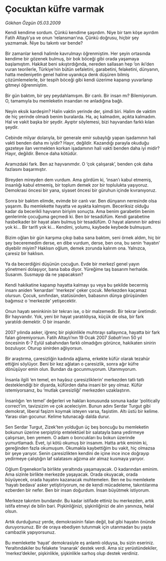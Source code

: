 # Çocuktan küfre varmak

*Gökhan Özgün 05.03.2009*

<div class="taraf_structure_2col_1zq">
<div class="margen_n">



 <p>Kendi kendime sordum. Çünkü kendime şaşırdım. Niye bir tam köşe ayırdım Fatih Altaylı’ya ve onun ‘relansman’ına. Çünkü doğrusu, hiçbir şey yazmamak. Niye bu takıntı var bende? <br/><br/>Bir zamanlar kendi halimle kavrulmayı öğrenmiştim. Her şeyin ortasında kendime bir gözenek bulmuş, bir bok böceği gibi orada yaşamaya başlamıştım. Hakikat beni sıkıştırdığında, nereden sallasan hep ‘on iki’den vuran teorilerle, Türkiye’nin bütün sefaletini, garabetini, felaketini, dünyanın, hatta medeniyetin genel haline uyanıkça denk düşüren bilmiş çözümlemelerle, bir tespih böceği gibi kendi üzerime kapanıp yuvarlanıp gitmeyi öğrenmiştim. <br/><br/>Bir gün baktım, bir şey peydahlamışım. Bir canlı. Bir insan mı? Bilemiyorum. O, tamamıyla bu memleketin insandan ne anladığına bağlı. <br/><br/>Neyin eksik kardeşim? Halin vaktin yerinde der, şimdi biri. Halim de vaktim de hiç yerinde olmadı benim buralarda. Ha, aç kalmadım, açıkta kalmadım. Hal ve vakit başka bir şeydir. Ayıptır söylemesi, bizi hayvandan farklı kılan şeydir. <br/><br/>Cebinde milyar dolarıyla, bir generale emir subaylığı yapan işadamının hali vakti benden daha mı iyidir? Hayır, değildir. Kazandığı parayla okuduğu gazeteye ilan vermekten korkan işadamının hali vakti benden daha iyi midir? Hayır, değildir. Bence daha kötüdür. <br/><br/>Aramızdaki fark. Ben az hayvanımdır. O ‘çok çalışarak’, benden çok daha fazlasını başarmıştır. <br/><br/>Bireyden mireyden dem vurdum. Ama gördüm ki, ‘insan’ı kabul etmemiş, insanlığı kabul etmemiş, bir toplum demek zor bir toplulukta yaşıyoruz. Demokrasi öncesi bir yana, siyaset öncesi bir güruhun içinde kıvranıyoruz. <br/><br/>Sonra bir baktım elimde, evimde bir canlı var. Ben dünyanın neresinde olsa yaşarım. Bu memlekette hayatta ve ayakta kalmışım. Beceriksiz olduğu kadar da becerikli hayvanın biriyim sonuçta. Ama benim garabetim benim genlerimle çocuğuma geçmedi ki. Ben bir tesadüfüm. Kendi garabetine hasbelkader bir hayat alanı bulmuş bir tesadüfüm. O hayat alanının bir adresi yok ki... Bir tarifi yok ki... Kendimi, yolumu, kaybede keybede bulmuşum. <br/><br/>Bizim oğlan bir gün karşıma çıkıp baba sana baktım, seni örnek aldım, hiç bir şey beceremedim derse, en dibe vurdum, derse, ben ona, bu senin ‘hayatın’ diyebilir miyim? Haklısın oğlum, demek zorunda kalırım ona. Yalnızca, çaresiz bir haklısın. <br/><br/>Ya da becerdiğini düşünün çocuğun. Evde bir merkezî genel yayın yönetmeni dolaşıyor, bana baba diyor. Yüreğime taş basarım herhalde. Susarım. Susmayıp da ne yapacaksın? <br/><br/>Kendi hakikatine kapanıp hayatta kalmayı şu veya bu şekilde becermiş insanı aniden ‘kenardan’ ‘merkeze’ çeker çocuk. Merkezden kaçamaz olursun. Çocuk, sınıfından, statüsünden, babasının dünya görüşünden bağımsız o ‘merkezde’ yetişecektir. <br/><br/>Onun hayatı seninkinin bir tekrarı ise, o bir malzemedir. Bir tekrar üretimdir. Bir hayvandır. Yok, yeni bir hayat yaratıldıysa, küçük de olsa, bir fark yaratıldı demektir. O bir insandır. <br/><br/>2007 yılında asker, iğrenç bir pişkinlikle muhtırayı sallayınca, hayatta bir fark falan göremiyorsun. Fatih Altaylı’nın 19 Ocak 2007 <i>Sabah</i>’ının 50 yıl öncesinin 6-7 Eylül sabahından farklı olmadığını görünce, hakikaten sinirin bozuluyor. Oturup sinirden ağlıyorsun. <br/><br/>Bir araştırma, çaresizliğin kadında ağlama, erkekte küfür olarak tezahür ettiğini söylüyor. Beni bir kez ağlatan o çaresizlik, sonra ağır küfre dönüşüyor emin olun. Bundan da gocunmuyorum. Utanmıyorum. <br/><br/>İnsanla ilgili ‘en temel, en hayâsız çaresizliklerin’ merkezden tatlı tatlı desteklendiği bir diyarda, küfürden daha insani bir şey olmaz. Küfür istemiyorsanız, bu ‘mutlak çaresizliği’ merkezden uzaklaştırın. <br/><br/>İnsanlığın ‘en temel’ değerleri ve hakları konusunda sonuna kadar ‘politically correct’im, tavizsizim ve çok aceleciyim. Bunun adını Serdar Turgut gibi demokrat, liberal faşizm koymak isteyen varsa, faşistim. Altı üstü bir kelime. Yarası olan gocunur. Kelime tutunacağı dalda durur. <br/><br/>Sen Serdar Turgut, Zizek’ten yolduğun üç beş boncuğu bu memleketin bokunun üzerine serpiştirip entelektüel bir salatayla bana yedirmeye çalışırsan, ben yemem. O adam o boncukları bu bokun üzerinde yumurtlamadı. Evet, iyi kötü okumuş bir insanım. Hatta artık eminim ki, gereğinden fazla okumuşum. Okumakla kaybettiğim bu vakit, hiç olmazsa bir şeye yarıyor. Senin çaresizlikten kendini de içine ince ince doğrayıp yedirmeye çalıştığın laf salatasını ağzıma alır almaz kusmaya yarıyor. <br/><br/>Oğlum Ergenekon’la birlikte yeraltında yaşamayacak. O kadarından eminim. Ama sizinle birlikte merkezde yaşayacak. Orada okuyacak, orada büyüyecek, orada hayatını kazanacak muhtemelen. Ben ne bu memlekete ‘hayatı bedava’ asker yetiştiriyorum, ne de kendi mücadeleme, takıntılarıma ezberden bir nefer. Ben bir insan doğurdum. İnsan büyütmek istiyorum. <br/><br/>Merkeze takıntım bundandır. Bu kadar istifade ettiniz bu merkezden, artık istifa etmeyi de bilin bari. Pişkinliğinizi, şişkinliğinizi de alın yanınıza, helal olsun. <br/><br/>Artık durduğunuz yerde, demokrasinin falan değil, bal gibi hayatın önünde duruyorsunuz. Bir de oraya ebediyen tutunmak için utanmadan bu yaşta cambazlık yapıyorsunuz. <br/><br/>Bu memlekette ‘hayat’ demokrasiyle eş anlamlı olduysa, bu sizin eseriniz. Yeraltındakiler bu felakete ‘inanarak’ destek verdi. Ama siz yerüstündekiler, ‘merkez’dekiler, pişkinlikle, şişkinlikle sarhoş olup destek verdiniz.</p>

<br/>


<div id="taraf_not">
</div>

</div>


</div>
